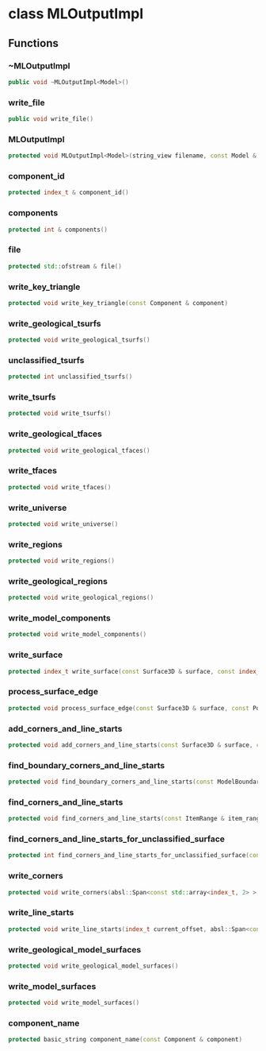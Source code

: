 # class MLOutputImpl


## Functions

### ~MLOutputImpl

```cpp
public void ~MLOutputImpl<Model>()
```


### write_file

```cpp
public void write_file()
```


### MLOutputImpl

```cpp
protected void MLOutputImpl<Model>(string_view filename, const Model & model)
```


### component_id

```cpp
protected index_t & component_id()
```


### components

```cpp
protected int & components()
```


### file

```cpp
protected std::ofstream & file()
```


### write_key_triangle

```cpp
protected void write_key_triangle(const Component & component)
```


### write_geological_tsurfs

```cpp
protected void write_geological_tsurfs()
```

### unclassified_tsurfs

```cpp
protected int unclassified_tsurfs()
```

### write_tsurfs

```cpp
protected void write_tsurfs()
```


### write_geological_tfaces

```cpp
protected void write_geological_tfaces()
```

### write_tfaces

```cpp
protected void write_tfaces()
```


### write_universe

```cpp
protected void write_universe()
```


### write_regions

```cpp
protected void write_regions()
```


### write_geological_regions

```cpp
protected void write_geological_regions()
```

### write_model_components

```cpp
protected void write_model_components()
```


### write_surface

```cpp
protected index_t write_surface(const Surface3D & surface, const index_t current_offset)
```


### process_surface_edge

```cpp
protected void process_surface_edge(const Surface3D & surface, const PolygonEdge & edge, const index_t current_offset, int & line_starts)
```


### add_corners_and_line_starts

```cpp
protected void add_corners_and_line_starts(const Surface3D & surface, const index_t current_offset, int & line_starts)
```


### find_boundary_corners_and_line_starts

```cpp
protected void find_boundary_corners_and_line_starts(const ModelBoundary3D & surface_collection, int & line_starts)
```


### find_corners_and_line_starts

```cpp
protected void find_corners_and_line_starts(const ItemRange & item_range, int & line_starts)
```


### find_corners_and_line_starts_for_unclassified_surface

```cpp
protected int find_corners_and_line_starts_for_unclassified_surface(const uuid & surface_id)
```


### write_corners

```cpp
protected void write_corners(absl::Span<const std::array<index_t, 2> > line_starts)
```


### write_line_starts

```cpp
protected void write_line_starts(index_t current_offset, absl::Span<const std::array<index_t, 2> > line_starts)
```


### write_geological_model_surfaces

```cpp
protected void write_geological_model_surfaces()
```

### write_model_surfaces

```cpp
protected void write_model_surfaces()
```


### component_name

```cpp
protected basic_string component_name(const Component & component)
```




